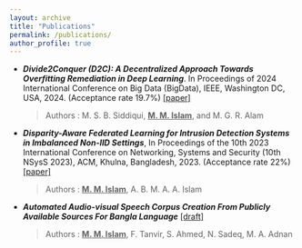 ```yaml
---
layout: archive
title: "Publications"
permalink: /publications/
author_profile: true
---
```



* ***Divide2Conquer (D2C): A Decentralized Approach Towards Overfitting Remediation in Deep Learning***. In Proceedings of 2024 International Conference on Big Data (BigData), IEEE, Washington DC, USA, 2024. (Acceptance rate 19.7%)  [[paper]](https://mahim05078.github.io/files/bigD_d2c.pdf)
  > Authors : M. S. B. Siddiqui, <ins>**M. M. Islam**</ins>, and M. G. R. Alam 
  
* ***Disparity-Aware Federated Learning for Intrusion Detection Systems in Imbalanced Non-IID Settings***, In Proceedings of the 10th 2023 International Conference on Networking, Systems and Security (10th NSysS 2023), ACM, Khulna, Bangladesh, 2023. (Acceptance rate 22%) [[paper]](https://mahim05078.github.io/files/Dafl_v4.1.pdf)
  > Authors : <ins>**M. M. Islam**</ins>, A. B. M. A. A. Islam 

* ***Automated Audio-visual Speech Corpus Creation From Publicly Available Sources For Bangla Language*** [[draft]](https://mahim05078.github.io/files/AVSRw.pdf)
  > Authors : <ins>**M. M. Islam**</ins>, F. Tanvir, S. Ahmed, N. Sadeq, M. A. Adnan

<!--{% if author.googlescholar %}
  You can also find my articles on <u><a href="{{author.googlescholar}}">my Google Scholar profile</a>.</u>
{% endif %}

{% include base_path %}

{% for post in site.publications reversed %}
  {% include archive-single.html %}
{% endfor %}-->
